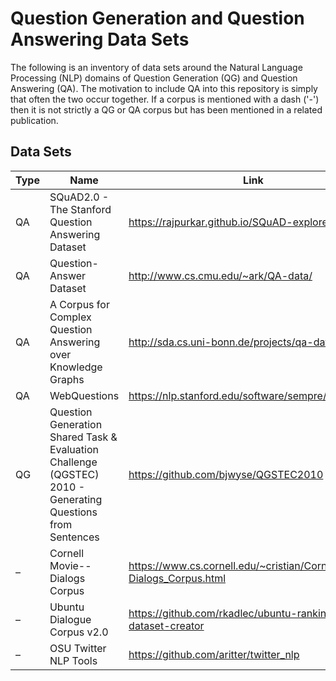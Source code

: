 # Question Generation and Question Answering Data Sets

The following is an inventory of data sets around the Natural Language Processing (NLP) domains of Question Generation (QG) and Question Answering (QA). The motivation to include QA into this repository is simply that often the two occur together. If a corpus is mentioned with a dash ('-') then it is not strictly a QG or QA corpus but has been mentioned in a related publication. 

## Data Sets

 Type | Name | Link
----- | --- | ---
QA | SQuAD2.0 - The Stanford Question Answering Dataset | https://rajpurkar.github.io/SQuAD-explorer/ 
QA | Question-Answer Dataset | http://www.cs.cmu.edu/~ark/QA-data/ 
QA | A Corpus for Complex Question Answering over Knowledge Graphs | http://sda.cs.uni-bonn.de/projects/qa-dataset/ 
QA | WebQuestions | https://nlp.stanford.edu/software/sempre/ 
QG | Question Generation Shared Task & Evaluation Challenge (QGSTEC) 2010 - Generating Questions from Sentences | https://github.com/bjwyse/QGSTEC2010 
&ndash; | Cornell Movie--Dialogs Corpus | https://www.cs.cornell.edu/~cristian/Cornell_Movie-Dialogs_Corpus.html 
&ndash; | Ubuntu Dialogue Corpus v2.0 | https://github.com/rkadlec/ubuntu-ranking-dataset-creator
&ndash; | OSU Twitter NLP Tools | https://github.com/aritter/twitter_nlp